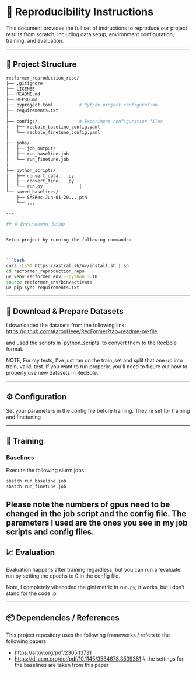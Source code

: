 # 🔁 Reproducibility Instructions

This document provides the full set of instructions to reproduce our project results from scratch, including data setup, environment configuration, training, and evaluation.

---

## 🧱 Project Structure

```bash
recformer_reproduction_repo/
├── .gitignore
├── LICENSE
├── README.md
├── REPRO.md                
├── pyproject.toml          # Python project configuration
├── requirements.txt
│
├── configs/                # Experiment configuration files
│   ├── recbole_baseline_config.yaml
│   └── recbole_finetune_config.yaml
│
├── jobs/                   
│   ├── job_output/
│   ├── run_baseline.job
│   └── run_finetune.job
│
├── python_scripts/         
│   ├── convert_data....py  
│   ├── convert_fine....py
│   └── run.py              │
└── saved_baselines/        
    ├── SASRec-Jun-01-20....pth
    └── ...

---

## ⚙️ Environment Setup


Setup project by running the following commands:



```bash
curl -LsSf https://astral.sh/uv/install.sh | sh
cd recformer_reproduction_repo
uv venv recformer_env --python 3.10
source recformer_env/bin/activate
uv pip sync requirements.txt
```

---

## 📂 Download & Prepare Datasets

I downloaded the datasets from the following link: https://github.com/AaronHeee/RecFormer?tab=readme-ov-file

and used the scripts in `python_scripts' to convert them to the RecBole format.

NOTE, For my tests, I've just ran on the train_set and split that one up into train, valid, test. If you want to run properly, you'll need to figure out how to properly use new datasets in RecBole.

---

## ⚙️ Configuration

Set your parameters in the config file before training. They're set for training and finetuning

---

## 🚀 Training

### Baselines

Execute the following slurm jobs:

```bash
sbatch run_baseline.job 
sbatch run_finetune.job
```
Please note the numbers of gpus need to be changed in the job script and the config file. The parameters I used are the ones you see in my job scripts and config files.
---

## 📈 Evaluation

Evaluation happens after training regardless, but you can run a 'evaluate' run by setting the epochs to 0 in the config file.

Note, I completely vibecoded the gini metric in `run.py`; it works, but I don't stand for the code :p

---


## 📦 Dependencies / References

This project repository uses the following frameworks / refers to the following papers:

- https://arxiv.org/pdf/2305.13731
- https://dl.acm.org/doi/pdf/10.1145/3534678.3539381 # the settings for the baselines are taken from this paper


